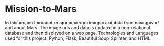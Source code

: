 # Mission-to-Mars
In this project I created an app to scrape images and data from nasa.gov of and about Mars. The image urls and data is updated in a non-relational database and then displayed on a web page. Technologies and Languages used for this project: Python, Flask, Beautiful Soup, Splinter, and HTML.

